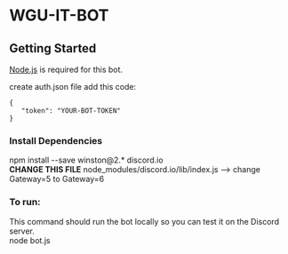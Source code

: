 # WGU-IT-BOT

## Getting Started
[Node.js](https://nodejs.org/en/download/) is required for this bot.

create auth.json file
add this code:
```
{
   "token": "YOUR-BOT-TOKEN"
}
```

### Install Dependencies
npm install --save winston@2.* discord.io
<br/>
**CHANGE THIS FILE**
node_modules/discord.io/lib/index.js --> change Gateway=5 to Gateway=6

### To run:
This command should run the bot locally so you can test it on the Discord server. 
<br/>
node bot.js




